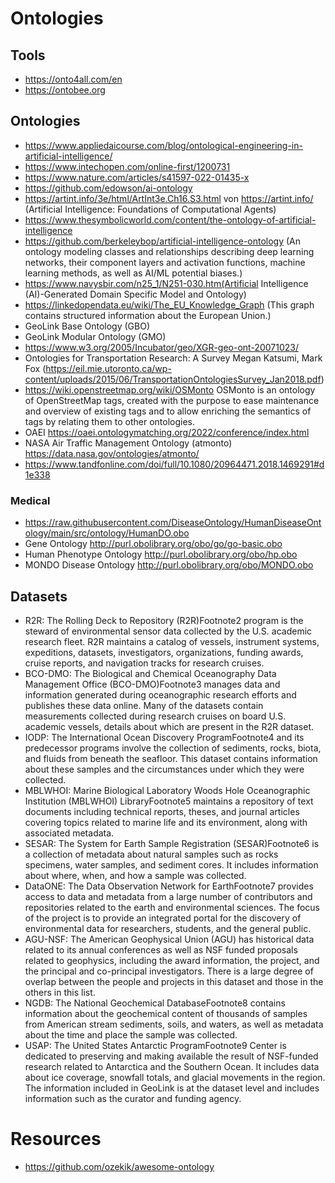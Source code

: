 # Ontologies


## Tools
- https://onto4all.com/en
- https://ontobee.org


## Ontologies
- https://www.appliedaicourse.com/blog/ontological-engineering-in-artificial-intelligence/
- https://www.intechopen.com/online-first/1200731
- https://www.nature.com/articles/s41597-022-01435-x
- https://github.com/edowson/ai-ontology
- https://artint.info/3e/html/ArtInt3e.Ch16.S3.html von https://artint.info/ (Artificial Intelligence: Foundations of Computational Agents)
- https://www.thesymbolicworld.com/content/the-ontology-of-artificial-intelligence
- https://github.com/berkeleybop/artificial-intelligence-ontology (An ontology modeling classes and relationships describing deep learning networks, their component layers and activation functions, machine learning methods, as well as AI/ML potential biases.)
- https://www.navysbir.com/n25_1/N251-030.htm(Artificial Intelligence (AI)-Generated Domain Specific Model and Ontology)
- https://linkedopendata.eu/wiki/The_EU_Knowledge_Graph (This graph contains structured information about the European Union.)
- GeoLink Base Ontology (GBO)
- GeoLink Modular Ontology (GMO)
- https://www.w3.org/2005/Incubator/geo/XGR-geo-ont-20071023/
- Ontologies for Transportation Research: A Survey Megan Katsumi, Mark Fox (https://eil.mie.utoronto.ca/wp-content/uploads/2015/06/TransportationOntologiesSurvey_Jan2018.pdf)
- https://wiki.openstreetmap.org/wiki/OSMonto OSMonto is an ontology of OpenStreetMap tags, created with the purpose to ease maintenance and overview of existing tags and to allow enriching the semantics of tags by relating them to other ontologies. 
- OAEI https://oaei.ontologymatching.org/2022/conference/index.html
- NASA Air Traffic Management Ontology (atmonto) https://data.nasa.gov/ontologies/atmonto/
- https://www.tandfonline.com/doi/full/10.1080/20964471.2018.1469291#d1e338


### Medical
- https://raw.githubusercontent.com/DiseaseOntology/HumanDiseaseOntology/main/src/ontology/HumanDO.obo
- Gene Ontology http://purl.obolibrary.org/obo/go/go-basic.obo
- Human Phenotype Ontology http://purl.obolibrary.org/obo/hp.obo
- MONDO Disease Ontology http://purl.obolibrary.org/obo/MONDO.obo


## Datasets
- R2R: The Rolling Deck to Repository (R2R)Footnote2 program is the steward of environmental sensor data collected by the U.S. academic research fleet. R2R maintains a catalog of vessels, instrument systems, expeditions, datasets, investigators, organizations, funding awards, cruise reports, and navigation tracks for research cruises.
- BCO-DMO: The Biological and Chemical Oceanography Data Management Office (BCO-DMO)Footnote3 manages data and information generated during oceanographic research efforts and publishes these data online. Many of the datasets contain measurements collected during research cruises on board U.S. academic vessels, details about which are present in the R2R dataset.
- IODP: The International Ocean Discovery ProgramFootnote4 and its predecessor programs involve the collection of sediments, rocks, biota, and fluids from beneath the seafloor. This dataset contains information about these samples and the circumstances under which they were collected.
- MBLWHOI: Marine Biological Laboratory Woods Hole Oceanographic Institution (MBLWHOI) LibraryFootnote5 maintains a repository of text documents including technical reports, theses, and journal articles covering topics related to marine life and its environment, along with associated metadata.
- SESAR: The System for Earth Sample Registration (SESAR)Footnote6 is a collection of metadata about natural samples such as rocks specimens, water samples, and sediment cores. It includes information about where, when, and how a sample was collected.
- DataONE: The Data Observation Network for EarthFootnote7 provides access to data and metadata from a large number of contributors and repositories related to the earth and environmental sciences. The focus of the project is to provide an integrated portal for the discovery of environmental data for researchers, students, and the general public.
- AGU-NSF: The American Geophysical Union (AGU) has historical data related to its annual conferences as well as NSF funded proposals related to geophysics, including the award information, the project, and the principal and co-principal investigators. There is a large degree of overlap between the people and projects in this dataset and those in the others in this list.
- NGDB: The National Geochemical DatabaseFootnote8 contains information about the geochemical content of thousands of samples from American stream sediments, soils, and waters, as well as metadata about the time and place the sample was collected.
- USAP: The United States Antarctic ProgramFootnote9 Center is dedicated to preserving and making available the result of NSF-funded research related to Antarctica and the Southern Ocean. It includes data about ice coverage, snowfall totals, and glacial movements in the region. The information included in GeoLink is at the dataset level and includes information such as the curator and funding agency.

# Resources
- https://github.com/ozekik/awesome-ontology
